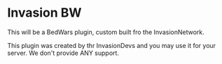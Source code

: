 # Invasion BW

This will be a BedWars plugin, custom built fro the InvasionNetwork.

This plugin was created by thr InvasionDevs and you may use it for your server.
We don't provide ANY support.